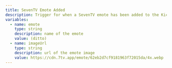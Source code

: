 ```yaml
---
title: SevenTV Emote Added
description: Trigger for when a SevenTV emote has been added to the Kick channel
variables:
  - name: emote
    type: string
    description: name of the emote
    value: (ditto)
  - name: imageUrl
    type: string
    description: url of the emote image
    value: https://cdn.7tv.app/emote/62eb2d7cf9181963f72015da/4x.webp
---
```

